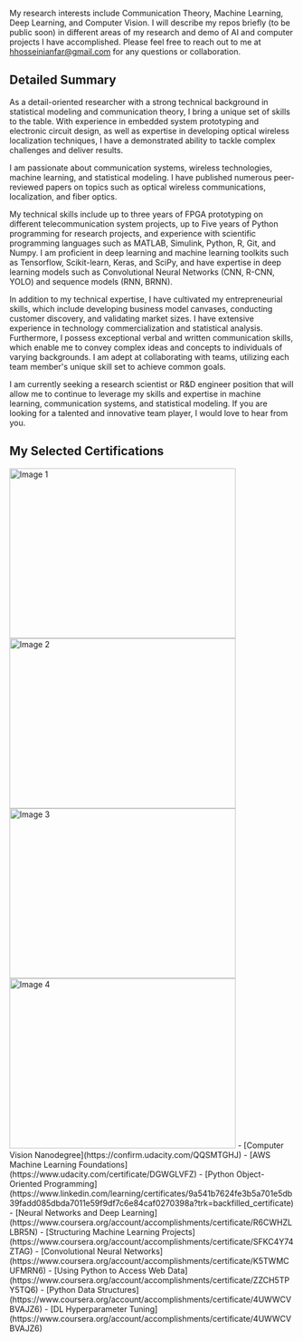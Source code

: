 My research interests include Communication Theory, Machine Learning, Deep Learning, and Computer Vision. I will describe my repos briefly (to be public soon) in different areas of my research and demo of AI and computer projects I have accomplished. Please feel free to reach out to me at hhosseinianfar@gmail.com for any questions or collaboration. 

## Detailed Summary

As a detail-oriented researcher with a strong technical background in statistical modeling and communication theory, I bring a unique set of skills to the table. With experience in embedded system prototyping and electronic circuit design, as well as expertise in developing optical wireless localization techniques, I have a demonstrated ability to tackle complex challenges and deliver results.

I am passionate about communication systems, wireless technologies, machine learning, and statistical modeling. I have published numerous peer-reviewed papers on topics such as optical wireless communications, localization, and fiber optics. 

My technical skills include up to three years of FPGA prototyping on different telecommunication system projects, up to Five years of Python programming for research projects, and experience with scientific programming languages such as MATLAB, Simulink, Python, R, Git, and Numpy. I am proficient in deep learning and machine learning toolkits such as Tensorflow, Scikit-learn, Keras, and SciPy, and have expertise in deep learning models such as Convolutional Neural Networks (CNN, R-CNN, YOLO) and sequence models (RNN, BRNN).

In addition to my technical expertise, I have cultivated my entrepreneurial skills, which include developing business model canvases, conducting customer discovery, and validating market sizes. I have extensive experience in technology commercialization and statistical analysis. Furthermore, I possess exceptional verbal and written communication skills, which enable me to convey complex ideas and concepts to individuals of varying backgrounds. I am adept at collaborating with teams, utilizing each team member's unique skill set to achieve common goals.

I am currently seeking a research scientist or R&D engineer position that will allow me to continue to leverage my skills and expertise in machine learning, communication systems, and statistical modeling. If you are looking for a talented and innovative team player, I would love to hear from you.

## My Selected Certifications
<img src="images/Coursera 4UWWCVBVAJZ6" alt="Image 1" width="400" height="300"/>
<img src="assets/images/image2.png" alt="Image 2" width="400" height="300"/>
<img src="assets/images/image3.png" alt="Image 3" width="400" height="300"/>
<img src="assets/images/image4.png" alt="Image 4" width="400" height="300"/>
- [Computer Vision Nanodegree](https://confirm.udacity.com/QQSMTGHJ)
- [AWS Machine Learning Foundations](https://www.udacity.com/certificate/DGWGLVFZ)
- [Python Object-Oriented Programming](https://www.linkedin.com/learning/certificates/9a541b7624fe3b5a701e5db39fadd085dbda7011e59f9df7c6e84caf0270398a?trk=backfilled_certificate)
- [Neural Networks and Deep Learning](https://www.coursera.org/account/accomplishments/certificate/R6CWHZLLBR5N)
- [Structuring Machine Learning Projects](https://www.coursera.org/account/accomplishments/certificate/SFKC4Y74ZTAG)
- [Convolutional Neural Networks](https://www.coursera.org/account/accomplishments/certificate/K5TWMCUFMRN6)
- [Using Python to Access Web Data](https://www.coursera.org/account/accomplishments/certificate/ZZCH5TPY5TQ6)
- [Python Data Structures](https://www.coursera.org/account/accomplishments/certificate/4UWWCVBVAJZ6)
- [DL Hyperparameter Tuning](https://www.coursera.org/account/accomplishments/certificate/4UWWCVBVAJZ6)


<!---
hhosseinian/hhosseinian is a ✨ special ✨ repository because its `README.md` (this file) appears on your GitHub profile.
You can click the Preview link to take a look at your changes.
--->
